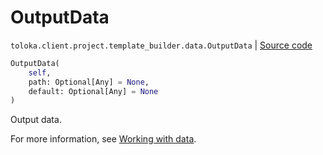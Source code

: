 # OutputData
`toloka.client.project.template_builder.data.OutputData` | [Source code](https://github.com/Toloka/toloka-kit/blob/v1.2.0.post1/src/client/project/template_builder/data.py#L90)

```python
OutputData(
    self,
    path: Optional[Any] = None,
    default: Optional[Any] = None
)
```

Output data.


For more information, see [Working with data](https://toloka.ai/docs/template-builder/operations/work-with-data).

